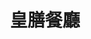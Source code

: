 ---
title: "皇膳餐廳"
description: "皇膳餐廳"
layout: shop
keywords:
  - 美食競賽
  - 台灣美食
  - 美食精選
datePublished: "2025-06-30"
dateModified: "2025-07-02"
city: "台北市"
district: "中正區"
address: "台北市中正區仁愛路二段48號"
phone: "0223960682"
geo: "25.03803484707546, 121.52800467132023"
google_map: "https://maps.app.goo.gl/hmS9RsxCCea4iwmy9"
footinder: "https://footinder.com.tw/%E5%8F%B0%E5%8C%97%E5%B8%82%E4%B8%AD%E6%AD%A3%E5%8D%80/80/"
official: "https://www.royal-restaurant.com.tw/"
award:
  - name: "500盤"
    year: "2024"
    entries:
      - dishes:
          - "台塑牛小排"

---